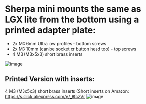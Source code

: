 # Sherpa mini mounts the same as LGX lite from the bottom using a printed adapter plate:

- 2x M3 6mm Ultra low profiles - bottom screws
- 2x M3 10mm (can be socket or button head too) - top screws
- 4 M3 (M3x5x3) short brass inserts 

![image](https://user-images.githubusercontent.com/37383368/156413619-ca5e83fa-b7a4-44be-a42a-9d561025c4ff.png)



## Printed Version with inserts:

4 M3 (M3x5x3) short brass inserts (Short inserts on Amazon: https://s.click.aliexpress.com/e/_9fczVr
![image](https://user-images.githubusercontent.com/37383368/156413885-a524e682-8a20-4c17-bcba-5b2c994a9b9d.png)

